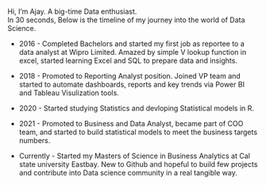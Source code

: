 Hi, I’m Ajay. A big-time Data enthusiast.  
In 30 seconds, Below is the timeline of my journey into the world of Data Science.

- 2016 - Completed Bachelors and started my first job as reportee to a data analyst at Wipro Limited. Amazed by simple V lookup function in excel, started learning Excel and SQL to prepare data and insights.
- 2018 - Promoted to Reporting Analyst position. Joined VP team and started to automate dashboards, reports and key trends via Power BI and Tableau Visulization tools.
- 2020 - Started studying Statistics and devloping Statistical models in R.
- 2021 - Promoted to Business and Data Analyst, became part of COO team, and started to build statistical models to meet the business targets numbers.

- Currently - Started my Masters of Science in Business Analytics at Cal state university Eastbay. New to Github and hopeful to build few projects and contribute into Data science community in a real tangible way.
